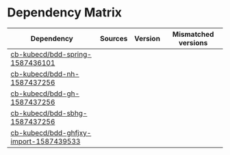 # Dependency Matrix

Dependency | Sources | Version | Mismatched versions
---------- | ------- | ------- | -------------------
[cb-kubecd/bdd-spring-1587436101](https://github.com/cb-kubecd/bdd-spring-1587436101.git) |  | []() | 
[cb-kubecd/bdd-nh-1587437256](https://github.com/cb-kubecd/bdd-nh-1587437256.git) |  | []() | 
[cb-kubecd/bdd-gh-1587437256](https://github.com/cb-kubecd/bdd-gh-1587437256.git) |  | []() | 
[cb-kubecd/bdd-sbhg-1587437256](https://github.com/cb-kubecd/bdd-sbhg-1587437256.git) |  | []() | 
[cb-kubecd/bdd-ghfjxy-import-1587439533](https://github.com/cb-kubecd/bdd-ghfjxy-import-1587439533.git) |  | []() | 
